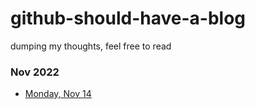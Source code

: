 # github-should-have-a-blog
dumping my thoughts, feel free to read

### Nov 2022
- [Monday, Nov 14](https://github.com/B-Salinas/github-should-have-a-blog/blob/main/2022-11-14-creative-newsletter.md)
